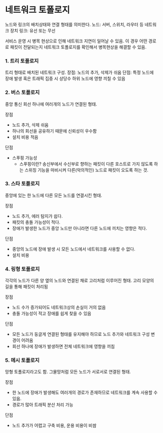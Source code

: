 # 네트워크 토폴로지
노드와 링크의 배치상태와 연결 형태를 의미한다.
노드: 서버, 스위치, 라우터 등 네트워크 장치
링크: 유선 또는 무선

서비스 운영 시 병목 현상으로 인해 네트워크 지연이 일어날 수 있음.
이 경우 어떤 경로로 패킷이 전달되는지 네트워크 토폴로지를 확인해서 병목현상을 해결할 수 있음.

### 1. 트리 토폴로지
트리 형태로 배치된 네트워크 구성.
장점: 노드의 추가, 삭제가 쉬움
단점: 특정 노드에 장애 발생 혹은 트래픽 집중 시 상당수 하위 노드에 영향 끼칠 수 있음

### 2. 버스 토폴로지
중앙 통신 회선 하나에 여러개의 노드가 연결된 형태.

장점
- 노드 추가, 삭제 쉬움
- 하나의 회선을 공유하기 때문에 신뢰성이 우수함
- 설치 비용 적음

단점
- 스푸핑 가능성
    - 스푸핑이란?
    송신부에서 수신부로 향하는 패킷이 다른 호스트로 가지 않도록 하는 스위칭 기능을 마비시켜 다른(악의적인) 노드로 패킷이 오도록 하는 것.

### 3. 스타 토폴로지
중앙에 있는 한 노드에 다른 모든 노드를 연결시킨 형태.

장점
- 노드 추가, 에러 탐지가 쉽다.
- 패킷의 충돌 가능성이 적다.
- 장애가 발생한 노드가 중앙 노드만 아니라면 다른 노드에 끼치는 영향은 적다.

단점
- 중앙의 노드에 장애 발생 시 모든 노드에서 네트워크를 사용할 수 없다.
- 설치 비용

### 4. 링형 토폴로지
각각의 노드가 다른 양 옆의 노드와 연결된 채로 고리처럼 이루어진 형태.
고리 모양의 길을 통해 패킷이 처리됨

장점
- 노드 수가 증가되어도 네트워크상의 손실이 거의 없음
- 충돌 가능성이 적고 장애를 쉽게 찾을 수 있음

단점
- 모든 노드가 둥글게 연결된 형태를 유지해야 하므로 노드 추가와 네트워크 구성 변경이 어려움
- 회선 하나에 장애가 발생하면 전체 네트워크에 영향을 끼침

### 5. 메시 토폴로지
망형 토폴로지라고도 함. 그물망처럼 모든 노드가 서로서로 연결된 형태.

장점
- 한 노드에 장애가 발생해도 여러개의 경로가 존재하므로 네트워크를 계속 사용할 수 있음.
- 경로가 많아 트래픽 분산 처리 가능

단점
- 노드 추가가 어렵고 구축 비용, 운용 비용이 비쌈
